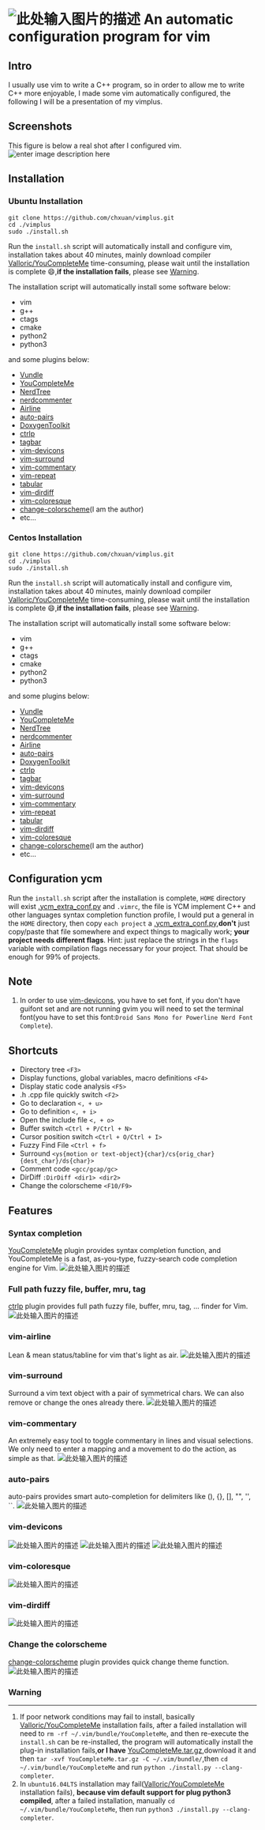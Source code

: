 ![此处输入图片的描述][1]
An automatic configuration program for vim
===============================================

Intro
-----
I usually use vim to write a C++ program, so in order to allow me to write C++ more enjoyable, I made some vim automatically configured, the following I will be a presentation of my vimplus.

Screenshots
------------
This figure is below a real shot after I configured vim.
![enter image description here](https://raw.githubusercontent.com/chxuan/vimplus/master/screenshots/main.png)

Installation
------------
### Ubuntu Installation

    git clone https://github.com/chxuan/vimplus.git
    cd ./vimplus
    sudo ./install.sh

Run the `install.sh` script will automatically install and configure vim, installation takes about 40 minutes, mainly download compiler [Valloric/YouCompleteMe][2] time-consuming, please wait until the installation is complete :smile:,**if the installation fails**, please see [Warning](#Warning).

The installation script will automatically install some software below:
 - vim
 - g++ 
 - ctags 
 - cmake
 - python2
 - python3

and some plugins below:

 - [Vundle][3]
 - [YouCompleteMe][4]
 - [NerdTree][5]
 - [nerdcommenter][6]
 - [Airline][7]
 - [auto-pairs][8]
 - [DoxygenToolkit][9]
 - [ctrlp][10]
 - [tagbar][11]
 - [vim-devicons][12]
 - [vim-surround][13]
 - [vim-commentary][14]
 - [vim-repeat][15]
 - [tabular][16]
 - [vim-dirdiff][17]
 - [vim-coloresque][18]
 - [change-colorscheme][19](I am the author)
 - etc...

### Centos Installation

    git clone https://github.com/chxuan/vimplus.git
    cd ./vimplus
    sudo ./install.sh

Run the `install.sh` script will automatically install and configure vim, installation takes about 40 minutes, mainly download compiler [Valloric/YouCompleteMe][20] time-consuming, please wait until the installation is complete :smile:,**if the installation fails**, please see [Warning](#Warning).

The installation script will automatically install some software below:
 - vim
 - g++ 
 - ctags 
 - cmake
 - python2
 - python3

and some plugins below:

 - [Vundle][21]
 - [YouCompleteMe][22]
 - [NerdTree][23]
 - [nerdcommenter][24]
 - [Airline][25]
 - [auto-pairs][26]
 - [DoxygenToolkit][27]
 - [ctrlp][28]
 - [tagbar][29]
 - [vim-devicons][30]
 - [vim-surround][31]
 - [vim-commentary][32]
 - [vim-repeat][33]
 - [tabular][34]
 - [vim-dirdiff][35]
 - [vim-coloresque][36]
 - [change-colorscheme][37](I am the author)
 - etc...

Configuration ycm
------------
Run the `install.sh` script after the installation is complete, `HOME` directory will exist [.ycm_extra_conf.py][38] and `.vimrc`, the file is YCM implement C++ and other languages syntax completion function profile, I would put a general in the `HOME` directory, then copy `each project` a [.ycm_extra_conf.py][39],**don't** just copy/paste that file somewhere and expect things to magically work; **your project needs different flags**. Hint: just replace the strings in the `flags` variable with compilation flags necessary for your project. That should be enough for 99% of projects.

Note
------------
 1. In order to use [vim-devicons][40], you have to set font, if you don't have guifont set and are not running gvim you will need to set the terminal font(you have to set this font:`Droid Sans Mono for Powerline Nerd Font Complete`).
 
Shortcuts
------------
 - Directory tree `<F3>`
 - Display functions, global variables, macro definitions `<F4>`
 - Display static code analysis `<F5>`
 - .h .cpp file quickly switch `<F2>`
 - Go to declaration `<, + u>`
 - Go to definition `<, + i>`
 - Open the include file `<, + o>`
 - Buffer switch `<Ctrl + P/Ctrl + N>`
 - Cursor position switch `<Ctrl + O/Ctrl + I>`
 - Fuzzy Find File `<Ctrl + f>`
 - Surround `<ys{motion or text-object}{char}/cs{orig_char}{dest_char}/ds{char}>`
 - Comment code `<gcc/gcap/gc>`
 - DirDiff `:DirDiff <dir1> <dir2>`
 - Change the colorscheme `<F10/F9>`

Features
------------
### Syntax completion

[YouCompleteMe][41] plugin provides syntax completion function, and YouCompleteMe is a fast, as-you-type, fuzzy-search code completion engine for Vim.
![此处输入图片的描述][42]

### Full path fuzzy file, buffer, mru, tag
[ctrlp][43] plugin provides full path fuzzy file, buffer, mru, tag, ... finder for Vim.
![此处输入图片的描述][44]

### vim-airline
Lean & mean status/tabline for vim that's light as air.
![此处输入图片的描述][45]

### vim-surround
Surround a vim text object with a pair of symmetrical chars. We can also remove or change the ones already there.
![此处输入图片的描述][46]

### vim-commentary
An extremely easy tool to toggle commentary in lines and visual selections. We only need to enter a mapping and a movement to do the action, as simple as that.
![此处输入图片的描述][47]

### auto-pairs
auto-pairs provides smart auto-completion for delimiters like (), {}, [], "", '', ``.
![此处输入图片的描述][48]

### vim-devicons
![此处输入图片的描述][49]
![此处输入图片的描述][50]
![此处输入图片的描述][51]

### vim-coloresque
![此处输入图片的描述][52]

### vim-dirdiff
![此处输入图片的描述][53]

### Change the colorscheme
[change-colorscheme][54] plugin provides quick change theme function.
![此处输入图片的描述][55]

### <span id="Warning">**Warning**</span>
------------
 1. If poor network conditions may fail to install, basically [Valloric/YouCompleteMe][56] installation fails, after a failed installation will need to `rm -rf ~/.vim/bundle/YouCompleteMe`, and then re-execute the `install.sh` can be re-installed, the program will automatically install the plug-in installation fails,**or I have** [YouCompleteMe.tar.gz][57],download it and then `tar -xvf YouCompleteMe.tar.gz -C ~/.vim/bundle/`,then `cd ~/.vim/bundle/YouCompleteMe` and run `python ./install.py --clang-completer`.
 2. In `ubuntu16.04LTS` installation may fail([Valloric/YouCompleteMe][58] installation fails), **because vim default support for plug python3 compiled**, after a failed installation, manually `cd ~/.vim/bundle/YouCompleteMe`, then run `python3 ./install.py --clang-completer`.


  [1]: https://raw.githubusercontent.com/chxuan/vimplus/master/screenshots/vimplus.png
  [2]: https://github.com/Valloric/YouCompleteMe
  [3]: https://github.com/VundleVim/Vundle.vim
  [4]: https://github.com/Valloric/YouCompleteMe
  [5]: https://github.com/scrooloose/nerdtree
  [6]: https://github.com/scrooloose/nerdcommenter
  [7]: https://github.com/vim-airline/vim-airline
  [8]: https://github.com/jiangmiao/auto-pairs
  [9]: https://github.com/vim-scripts/DoxygenToolkit.vim
  [10]: https://github.com/ctrlpvim/ctrlp.vim
  [11]: https://github.com/majutsushi/tagbar
  [12]: https://github.com/ryanoasis/vim-devicons
  [13]: https://github.com/tpope/vim-surround
  [14]: https://github.com/tpope/vim-commentary
  [15]: https://github.com/tpope/vim-repeat
  [16]: https://github.com/godlygeek/tabular
  [17]: https://github.com/will133/vim-dirdiff
  [18]: https://github.com/gorodinskiy/vim-coloresque
  [19]: https://github.com/chxuan/change-colorscheme
  [20]: https://github.com/Valloric/YouCompleteMe
  [21]: https://github.com/VundleVim/Vundle.vim
  [22]: https://github.com/Valloric/YouCompleteMe
  [23]: https://github.com/scrooloose/nerdtree
  [24]: https://github.com/scrooloose/nerdcommenter
  [25]: https://github.com/vim-airline/vim-airline
  [26]: https://github.com/jiangmiao/auto-pairs
  [27]: https://github.com/vim-scripts/DoxygenToolkit.vim
  [28]: https://github.com/ctrlpvim/ctrlp.vim
  [29]: https://github.com/majutsushi/tagbar
  [30]: https://github.com/ryanoasis/vim-devicons
  [31]: https://github.com/tpope/vim-surround
  [32]: https://github.com/tpope/vim-commentary
  [33]: https://github.com/tpope/vim-repeat
  [34]: https://github.com/godlygeek/tabular
  [35]: https://github.com/will133/vim-dirdiff
  [36]: https://github.com/gorodinskiy/vim-coloresque
  [37]: https://github.com/chxuan/change-colorscheme
  [38]: https://github.com/chxuan/vimplus/blob/master/.ycm_extra_conf.py
  [39]: https://github.com/chxuan/vimplus/blob/master/.ycm_extra_conf.py
  [40]: https://github.com/ryanoasis/vim-devicons
  [41]: https://github.com/VundleVim/Vundle.vim
  [42]: https://camo.githubusercontent.com/1f3f922431d5363224b20e99467ff28b04e810e2/687474703a2f2f692e696d6775722e636f6d2f304f50346f6f642e676966
  [43]: https://github.com/ctrlpvim/ctrlp.vim
  [44]: https://camo.githubusercontent.com/e15ac916ab9a14dd07135cb2d985cc7333200a38/687474703a2f2f692e696d6775722e636f6d2f614f63774877742e706e67
  [45]: https://camo.githubusercontent.com/ba79534309330accd776a8d2a0712f7c4037d7f9/68747470733a2f2f662e636c6f75642e6769746875622e636f6d2f6173736574732f3330363530322f313037323632332f34346332393261302d313439352d313165332d396365362d6463616461336631633533362e676966
  [46]: https://camo.githubusercontent.com/1f02cead8bdcf894f26b0006c44068a33a7dc8e5/687474703a2f2f6a6f65646963617374726f2e636f6d2f7374617469632f70696374757265732f737572726f756e645f656e2e676966
  [47]: https://camo.githubusercontent.com/2f5cb5bc9a964b0d9e623b5b3aff0314294ac841/687474703a2f2f6a6f65646963617374726f2e636f6d2f7374617469632f70696374757265732f636f6d6d656e746172795f656e2e676966
  [48]: https://camo.githubusercontent.com/372b34413e710cdbc95c5a5c1f901baf9e77791d/687474703a2f2f6a6f65646963617374726f2e636f6d2f7374617469632f70696374757265732f736d617274696e7075745f656e2e676966
  [49]: https://raw.githubusercontent.com/wiki/ryanoasis/vim-devicons/screenshots/v0.8.x/nerdtree-1.png
  [50]: https://raw.githubusercontent.com/wiki/ryanoasis/vim-devicons/screenshots/v0.8.x/nerdtree-2.png
  [51]: https://raw.githubusercontent.com/wiki/ryanoasis/vim-devicons/screenshots/v0.8.x/nerdtree-3.png
  [52]: https://camo.githubusercontent.com/70916a51f45b5729332803c5de303f6f1849fc50/68747470733a2f2f7261772e6769746875622e636f6d2f676f726f64696e736b69792f76696d2d636f6c6f7265737175652f6d61737465722f73637265656e2e706e67
  [53]: https://raw.githubusercontent.com/will133/vim-dirdiff/master/screenshot.png
  [54]: https://github.com/chxuan/change-colorscheme
  [55]: https://raw.githubusercontent.com/chxuan/vimplus/master/screenshots/change-colorscheme.gif
  [56]: https://github.com/Valloric/YouCompleteMe
  [57]: http://pan.baidu.com/s/1kUIa1kN
  [58]: https://github.com/Valloric/YouCompleteMe
